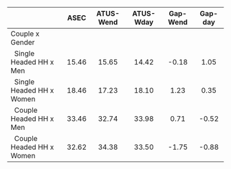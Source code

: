 
|                      |         ASEC |    ATUS-Wend |    ATUS-Wday |     Gap-Wend |      Gap-day |
| -------------------- | :----------: | :----------: | :----------: | :----------: | :----------: |
| Couple x Gender      |              |              |              |              |              |
| &nbsp;&nbsp;Single Headed HH x Men |        15.46 |        15.65 |        14.42 |        -0.18 |         1.05 |
| &nbsp;&nbsp;Single Headed HH x Women |        18.46 |        17.23 |        18.10 |         1.23 |         0.35 |
| &nbsp;&nbsp;Couple Headed HH x Men |        33.46 |        32.74 |        33.98 |         0.71 |        -0.52 |
| &nbsp;&nbsp;Couple Headed HH x Women |        32.62 |        34.38 |        33.50 |        -1.75 |        -0.88 |

